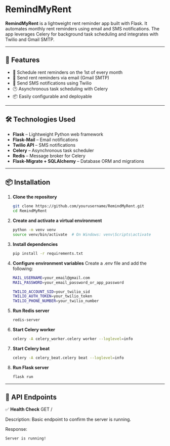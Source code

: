 # RemindMyRent

**RemindMyRent** is a lightweight rent reminder app built with Flask. It automates monthly rent reminders using email and SMS notifications. The app leverages Celery for background task scheduling and integrates with Twilio and Gmail SMTP.

---

## 🚀 Features

- 📅 Schedule rent reminders on the 1st of every month
- 📧 Send rent reminders via email (Gmail SMTP)
- 📲 Send SMS notifications using Twilio
- 🕐 Asynchronous task scheduling with Celery
- 📦 Easily configurable and deployable

---

## 🛠️ Technologies Used

- **Flask** – Lightweight Python web framework
- **Flask-Mail** – Email notifications
- **Twilio API** – SMS notifications
- **Celery** – Asynchronous task scheduler
- **Redis** – Message broker for Celery
- **Flask-Migrate + SQLAlchemy** – Database ORM and migrations

---

## 📦 Installation

1. **Clone the repository**
   ```bash
   git clone https://github.com/yourusername/RemindMyRent.git
   cd RemindMyRent

2. **Create and activate a virtual environment**
    ```bash
    python -m venv venv
    source venv/bin/activate  # On Windows: venv\Scripts\activate

3. **Install dependencies**
    ```bash
    pip install -r requirements.txt

4. **Configure environment variables**
    Create a .env file and add the following:
    ```bash
    MAIL_USERNAME=your_email@gmail.com
    MAIL_PASSWORD=your_email_password_or_app_password

    TWILIO_ACCOUNT_SID=your_twilio_sid
    TWILIO_AUTH_TOKEN=your_twilio_token
    TWILIO_PHONE_NUMBER=your_twilio_number

5. **Run Redis server**
    ```bash
    redis-server

6. **Start Celery worker**
    ```bash
    celery -A celery_worker.celery worker --loglevel=info

7. **Start Celery beat**
    ```bash
    celery -A celery_beat.celery beat --loglevel=info

8. **Run Flask server**
    ```bash
    flask run

---

## 🔌 API Endpoints

✅ **Health Check**
GET /

Description: Basic endpoint to confirm the server is running.

Response:

```text
Server is running!







